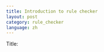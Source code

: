 ```yaml
---
title: Introduction to rule checker
layout: post
category: rule_checker
language: zh
---
```

Title:

